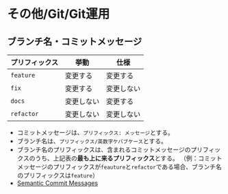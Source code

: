 # その他/Git/Git運用

## ブランチ名・コミットメッセージ

| プリフィックス | 挙動       | 仕様       |
| -------------- | ---------- | ---------- |
| `feature`    | 変更する   | 変更する   |
| `fix`        | 変更する   | 変更しない |
| `docs`       | 変更しない | 変更する   |
| `refactor`   | 変更しない | 変更しない |

- コミットメッセージは、`プリフィックス: メッセージ`とする。
- ブランチ名は、`プリフィックス/英数字ケバブケース`とする。
- ブランチ名のプリフィックスは、含まれるコミットメッセージのプリフィックスのうち、上記表の**最も上に来るプリフィックス**とする。
  （例：コミットメッセージのプリフィックスが`feauture`と`refactor`である場合、ブランチ名のプリフィックスは`feature`）
- [Semantic Commit Messages](https://gist.github.com/joshbuchea/6f47e86d2510bce28f8e7f42ae84c716)
